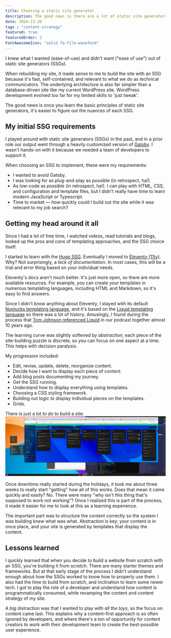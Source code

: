 ```yaml
---
title: Choosing a static site generator
description: The good news is there are a lot of static site generators to choose from, and that they all work similarly. The bad news is there are a lot of static site generators to choose from, and that they all work similarly.
date: 2024-11-26
tags : "content-strategy"
featured: true
featuredOrder: 2
FontAwesomeIcon: "solid fa-file-waveform"
---
```


I knew what I wanted (ease-of-use) and didn't want ("ease of use") out of static site generators (SSGs).

When rebuilding my site, it made sense to me to build the site with an SSG because it's fast, self-contained, and relevant to what we do as technical communicators. The underlying architecture is also far simpler than a database-driven site like my current WordPress site. WordPress development evolved too far for my limited skills to 'just tweak'.

The good news is once you learn the basic principles of static site generators, it's easier to figure out the nuances of each SSG.

## My initial SSG requirements

I played around with static site generators (SSGs) in the past, and in a prior role our output went through a heavily customized version of [Gatsby](https://gatsbyjs.com). I wasn't hands-on with it because we needed a team of developers to support it.

When choosing an SSG to implement, these were my requirements:

- I wanted to avoid Gatsby.
- I was looking for as plug-and-play as possible (in retrospect, ha!).
- As low-code as possible (in retrospect, ha!). I can play with HTML, CSS, and configuration and template files, but I didn't really have time to learn modern JavaScript or Typescript.
- Time to market &mdash; how quickly could I build out the site while it was relevant to my job search?

## Getting my head around it all

Since I had a lot of free time, I watched videos, read tutorials and blogs, looked up the pros and cons of templating approaches, and the SSG choice itself.

I started to learn with the [Hugo SSG](https://gohugo.io/). Eventually I moved to [Eleventy (11ty)](https://eleventy.dev). Why? Not surprisingly, a *lack of documentation*. In most cases, this will be a trial and error thing based on your individual needs.

Eleventy's docs aren't much better. It's just more open, so there are more available resources. For example, you can create your templates in numerous templating languages, including HTML and Markdown, so it's easy to find answers.

Since I didn't know anything about Eleventy, I stayed with its default [Nunjucks templating language](https://mozilla.github.io/nunjucks/), and it's based on the [Liquid templating language](https://liquidjs.com/index.html) so there was a lot of history. Amusingly, I found during the process that [Tom Johnson referenced Liquid](Content_Content_podcast_S1E4_Curse_of_knowledge_with_Tom_Johnson.mp3) in our podcast together almost 10 years ago.

The learning curve was slightly softened by *abstraction*; each piece of the site-building puzzle is discrete, so you can focus on one aspect at a time. This helps with decision paralysis.

My progression included:

- Edit, revise, update, delete, reorganize content.
- Decide how I want to display each piece of content.
- Add blog posts documenting my journey.
- Get the SSG running.
- Understand how to display everything using templates.
- Choosing a CSS styling framework.
- Building out logic to display individual pieces on the templates.
- Grids.

There is just a lot *to do* to build a site:
![Kanban board showing to-do list for site](/assets/images/any-do-kanban-board.png)

Once downtime really started during the holidays, it took me about three weeks to really start "getting" how all of this works. Does that mean it came quickly and easily? No. There were many "why isn't this thing that's supposed to work not working"? Once I realized this is part of the process, it made it easier for me to look at this as a learning experience.

The important part was to structure the content correctly so the system I was building knew what was what. Abstraction is key; your content is in once place, and your site is generated by templates that display the content.

## Lessons learned

I quickly learned that when you decide to build a website from scratch with an SSG, you're building it from *scratch*. There are many starter themes and frameworks. But at that early stage of the process I didn't understand enough about how the SSGs worked to know how to properly use them. I also had the time to build from scratch, and inclination to learn some newer tech. I got to play the role of a developer and understand how content is programmatically consumed, while revamping the content and content strategy of my site.

A *big* distraction was that I wanted to play with *all the toys*, so the focus on content came last. This explains why a content-first approach is so often ignored by developers, and where there's a ton of opportunity for content creators to work with their development team to create the best-possible user experience.


